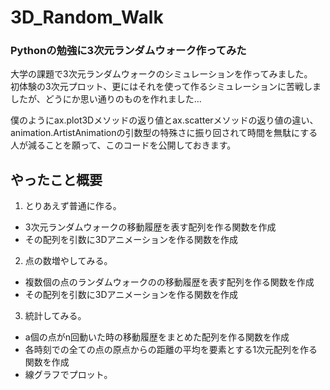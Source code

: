 # 3D_Random_Walk
### Pythonの勉強に3次元ランダムウォーク作ってみた

大学の課題で3次元ランダムウォークのシミュレーションを作ってみました。<br>
初体験の3次元プロット、更にはそれを使って作るシミュレーションに苦戦しましたが、どうにか思い通りのものを作れました…<p>

僕のようにax.plot3Dメソッドの返り値とax.scatterメソッドの返り値の違い、animation.ArtistAnimationの引数型の特殊さに振り回されて時間を無駄にする人が減ることを願って、このコードを公開しておきます。<p>

## やったこと概要
1. とりあえず普通に作る。

+ 3次元ランダムウォークの移動履歴を表す配列を作る関数を作成
+ その配列を引数に3Dアニメーションを作る関数を作成
  
2. 点の数増やしてみる。

+ 複数個の点のランダムウォークのの移動履歴を表す配列を作る関数を作成
+ その配列を引数に3Dアニメーションを作る関数を作成
  
3. 統計してみる。

+ a個の点がn回動いた時の移動履歴をまとめた配列を作る関数を作成
+ 各時刻での全ての点の原点からの距離の平均を要素とする1次元配列を作る関数を作成
+ 線グラフでプロット。
